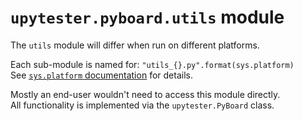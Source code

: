 # `upytester.pyboard.utils` module

The `utils` module will differ when run on different platforms.

Each sub-module is named for: `"utils_{}.py".format(sys.platform)`\
See [`sys.platform` documentation](https://docs.python.org/3/library/sys.html#sys.platform) for details.

Mostly an end-user wouldn't need to access this module directly.\
All functionality is implemented via the `upytester.PyBoard` class.
